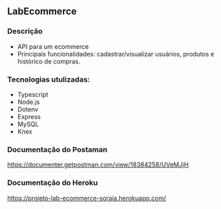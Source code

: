 ## LabEcommerce

### Descrição
- API para um ecommerce
- Principais funcionalidades: cadastrar/visualizar usuários, produtos e histórico de compras.

### Tecnologias utulizadas:
- Typescript
- Node.js
- Dotenv
- Express
- MySQL
- Knex

### Documentação do Postaman
https://documenter.getpostman.com/view/18384258/UVeMJjH

### Documentação do Heroku
https://projeto-lab-ecommerce-soraia.herokuapp.com/
